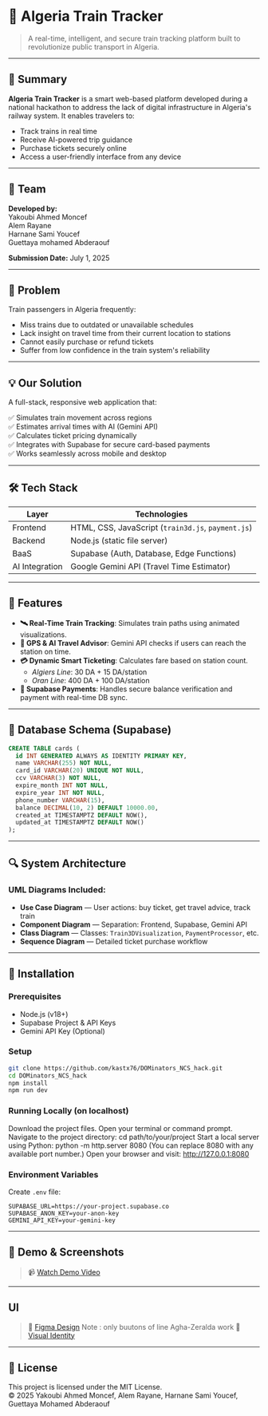 # 🚄 Algeria Train Tracker

> A real-time, intelligent, and secure train tracking platform built to revolutionize public transport in Algeria.

---

## 🧠 Summary

**Algeria Train Tracker** is a smart web-based platform developed during a national hackathon to address the lack of digital infrastructure in Algeria's railway system. It enables travelers to:

- Track trains in real time
- Receive AI-powered trip guidance
- Purchase tickets securely online
- Access a user-friendly interface from any device

---

## 👥 Team

**Developed by:**  
Yakoubi Ahmed Moncef  
Alem Rayane  
Harnane Sami Youcef  
Guettaya mohamed Abderaouf  

**Submission Date:** July 1, 2025

---

## 🚧 Problem

Train passengers in Algeria frequently:

- Miss trains due to outdated or unavailable schedules
- Lack insight on travel time from their current location to stations
- Cannot easily purchase or refund tickets
- Suffer from low confidence in the train system's reliability

---

## 💡 Our Solution

A full-stack, responsive web application that:

✅ Simulates train movement across regions  
✅ Estimates arrival times with AI (Gemini API)  
✅ Calculates ticket pricing dynamically  
✅ Integrates with Supabase for secure card-based payments  
✅ Works seamlessly across mobile and desktop

---

## 🛠 Tech Stack

| Layer | Technologies |
|-------|--------------|
| Frontend | HTML, CSS, JavaScript (`train3d.js`, `payment.js`) |
| Backend | Node.js (static file server) |
| BaaS | Supabase (Auth, Database, Edge Functions) |
| AI Integration | Google Gemini API (Travel Time Estimator) |

---

## 🌟 Features

- **🛰 Real-Time Train Tracking**: Simulates train paths using animated visualizations.
- **📍 GPS & AI Travel Advisor**: Gemini API checks if users can reach the station on time.
- **💳 Dynamic Smart Ticketing**: Calculates fare based on station count.
  - *Algiers Line*: 30 DA + 15 DA/station
  - *Oran Line*: 400 DA + 100 DA/station
- **🔐 Supabase Payments**: Handles secure balance verification and payment with real-time DB sync.

---

## 💾 Database Schema (Supabase)

```sql
CREATE TABLE cards (
  id INT GENERATED ALWAYS AS IDENTITY PRIMARY KEY,
  name VARCHAR(255) NOT NULL,
  card_id VARCHAR(20) UNIQUE NOT NULL,
  ccv VARCHAR(3) NOT NULL,
  expire_month INT NOT NULL,
  expire_year INT NOT NULL,
  phone_number VARCHAR(15),
  balance DECIMAL(10, 2) DEFAULT 10000.00,
  created_at TIMESTAMPTZ DEFAULT NOW(),
  updated_at TIMESTAMPTZ DEFAULT NOW()
);
```

---

## 🔍 System Architecture

### UML Diagrams Included:

- **Use Case Diagram** — User actions: buy ticket, get travel advice, track train
- **Component Diagram** — Separation: Frontend, Supabase, Gemini API
- **Class Diagram** — Classes: `Train3DVisualization`, `PaymentProcessor`, etc.
- **Sequence Diagram** — Detailed ticket purchase workflow

---

## 🚀 Installation

### Prerequisites

- Node.js (v18+)
- Supabase Project & API Keys
- Gemini API Key (Optional)

### Setup

```bash
git clone https://github.com/kastx76/DOMinators_NCS_hack.git
cd DOMinators_NCS_hack
npm install
npm run dev
```
### Running Locally (on localhost)
Download the project files.
Open your terminal or command prompt.
Navigate to the project directory:
cd path/to/your/project
Start a local server using Python:
python -m http.server 8080
(You can replace 8080 with any available port number.)
Open your browser and visit:
http://127.0.0.1:8080

### Environment Variables

Create `.env` file:
```env
SUPABASE_URL=https://your-project.supabase.co
SUPABASE_ANON_KEY=your-anon-key
GEMINI_API_KEY=your-gemini-key
```
---
## 📸 Demo & Screenshots

> 📹 [Watch Demo Video](https://drive.google.com/drive/folders/1-YeTkYte1W15rdLAKkG6HyEyHi6fC0PR?usp=sharing)
---
## UI 

 > 🎨 [Figma Design](https://www.figma.com/design/kE5jJJvibgc5s0oYqbsiaq/figma_presentation?node-id=0-1&p=f&t=Za29TWQL2i0IwbVv-0)
 Note : only buutons of line Agha-Zeralda work
 > 🎨 [Visual Identity](https://v0-train-trace-algeria-guide.vercel.app/)

---
## 📜 License


This project is licensed under the MIT License.  
© 2025 Yakoubi Ahmed Moncef, Alem Rayane, Harnane Sami Youcef, Guettaya  Mohamed Abderaouf
